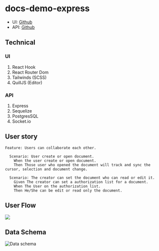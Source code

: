 # docs-demo-express

- UI: [Github](https://github.com/becory/docs-demo-ui/)
- API: [Github](https://github.com/becory/docs-demo-express/)

## Technical

### UI
1. React Hook
2. React Router Dom
3. Tailwinds (SCSS)
4. QuillJS (Editor)

### API
1. Express
2. Sequelize
3. PostgresSQL
4. Socket.io

User story
---

```gherkin=
Feature: Users can collaborate each other.

  Scenario: User create or open document.
    When the user create or open document.
    Then Those user who opened the document will track and sync the cursor, selection and document change.

  Scenario: The creator can set the document who can read or edit it.
    Given The creator can set a authorization list for a document.
    When The User on the authorization list.
    Then He/She can be edit or read only the document.
```

User Flow
---
[![](https://mermaid.ink/img/eyJjb2RlIjoiZ3JhcGggVEJcbiAgc3ViZ3JhcGggXCJEb2N1bWVudFwiXG4gIE9wZW5bT3BlbiBEb2N1bWVudF1cbiAgZW5kXG5cbiAgc3ViZ3JhcGggXCJEb2N1bWVudCBMaXN0IFBhZ2VcIlxuICBEb2NMaXN0Rmxvd1tEb2N1bWVudCBMaXN0XVxuICBEb2NMaXN0RmxvdyAtLT4gQ3JlYXRlW0NyZWF0ZSBEb2N1bWVudF1cbiAgRG9jTGlzdEZsb3cgLS0-IFF1ZXJ5W1F1ZXJ5IExvZ2luIFVzZXIncyBEb2N1bWVudF1cbiAgQ3JlYXRlIC0tPiBPcGVuXG4gIFF1ZXJ5IC0tPiBPcGVuXG4gIGVuZFxuXG4gIHN1YmdyYXBoIFwiTG9naW4gUGFnZVwiXG4gIFN0YXJ0KHN0YXJ0KVxuICBTdGFydCAtLT4gTG9naW5cbiAgU3RhcnQgLS0-IFJlZ2lzdGVyXG4gIFJlZ2lzdGVyIC0tPiByZWdpc3RlckZvcm1bL1JlZ2lzdGVyIEZvcm0vXVxuICByZWdpc3RlckZvcm0gLS0-IHJlZ2lzdGVyT0t7SXMgc3VjY2Vzcz99XG4gIHJlZ2lzdGVyT0sgLS0gWWVzIC0tPiBMb2dpblxuICByZWdpc3Rlck9LIC0tIE5vIC0tPiBSZWdpc3RlclxuICBMb2dpbiAtLT4gbG9naW5Gb3JtWy9maWxsIFVzZXJuYW1lLCBQYXNzd29yZC9dXG4gIGxvZ2luRm9ybSAtLT4gbG9naW57aXMgTG9naW4_fVxuICBsb2dpbiAtLSBZZXMgLS0-IERvY0xpc3RGbG93W0RvY3VtZW50IExpc3RdXG4gIGxvZ2luIC0tIE5vIC0tPiBTdGFydFxuZW5kIiwibWVybWFpZCI6eyJ0aGVtZSI6ImRlZmF1bHQifSwidXBkYXRlRWRpdG9yIjpmYWxzZSwiYXV0b1N5bmMiOnRydWUsInVwZGF0ZURpYWdyYW0iOmZhbHNlfQ)](https://mermaid-js.github.io/mermaid-live-editor/edit#eyJjb2RlIjoiZ3JhcGggVEJcbiAgc3ViZ3JhcGggXCJEb2N1bWVudFwiXG4gIE9wZW5bT3BlbiBEb2N1bWVudF1cbiAgZW5kXG5cbiAgc3ViZ3JhcGggXCJEb2N1bWVudCBMaXN0IFBhZ2VcIlxuICBEb2NMaXN0Rmxvd1tEb2N1bWVudCBMaXN0XVxuICBEb2NMaXN0RmxvdyAtLT4gQ3JlYXRlW0NyZWF0ZSBEb2N1bWVudF1cbiAgRG9jTGlzdEZsb3cgLS0-IFF1ZXJ5W1F1ZXJ5IExvZ2luIFVzZXIncyBEb2N1bWVudF1cbiAgQ3JlYXRlIC0tPiBPcGVuXG4gIFF1ZXJ5IC0tPiBPcGVuXG4gIGVuZFxuXG4gIHN1YmdyYXBoIFwiTG9naW4gUGFnZVwiXG4gIFN0YXJ0KHN0YXJ0KVxuICBTdGFydCAtLT4gTG9naW5cbiAgU3RhcnQgLS0-IFJlZ2lzdGVyXG4gIFJlZ2lzdGVyIC0tPiByZWdpc3RlckZvcm1bL1JlZ2lzdGVyIEZvcm0vXVxuICByZWdpc3RlckZvcm0gLS0-IHJlZ2lzdGVyT0t7SXMgc3VjY2Vzcz99XG4gIHJlZ2lzdGVyT0sgLS0gWWVzIC0tPiBMb2dpblxuICByZWdpc3Rlck9LIC0tIE5vIC0tPiBSZWdpc3RlclxuICBMb2dpbiAtLT4gbG9naW5Gb3JtWy9maWxsIFVzZXJuYW1lLCBQYXNzd29yZC9dXG4gIGxvZ2luRm9ybSAtLT4gbG9naW57aXMgTG9naW4_fVxuICBsb2dpbiAtLSBZZXMgLS0-IERvY0xpc3RGbG93W0RvY3VtZW50IExpc3RdXG4gIGxvZ2luIC0tIE5vIC0tPiBTdGFydFxuZW5kIiwibWVybWFpZCI6IntcbiAgXCJ0aGVtZVwiOiBcImRlZmF1bHRcIlxufSIsInVwZGF0ZUVkaXRvciI6ZmFsc2UsImF1dG9TeW5jIjp0cnVlLCJ1cGRhdGVEaWFncmFtIjpmYWxzZX0)

## Data Schema
![Data schema](https://i.imgur.com/u4iPBWB.png)
